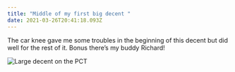 ```yaml
---
title: "Middle of my first big decent "
date: 2021-03-26T20:41:18.093Z
---
```

The car knee gave me some troubles in the beginning of this decent but did well for the rest of it. Bonus there’s my buddy Richard!

![Large decent on the PCT](/images/8cb7c635-d7bc-4031-9f12-bf2fff4b044f.jpeg "The decent of Richard ")